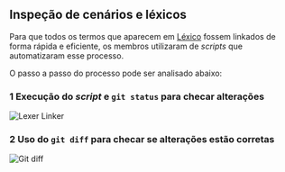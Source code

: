 ## Inspeção de cenários e léxicos

Para que todos os termos que aparecem em [Léxico](Léxico) fossem linkados de forma rápida e eficiente, os membros utilizaram de *scripts* que automatizaram esse processo.

O passo a passo do processo pode ser analisado abaixo:

### 1 Execução do *script* e `git status` para checar alterações

![Lexer Linker](images/lexer-linker-run.png)

### 2 Uso do `git diff` para checar se alterações estão corretas

![Git diff](images/git-diff-after-run.png)